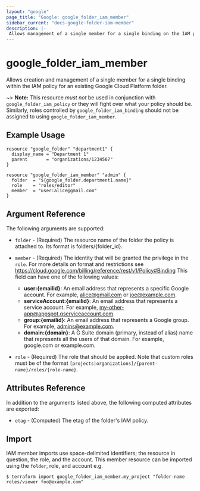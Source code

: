 ```yaml
---
layout: "google"
page_title: "Google: google_folder_iam_member"
sidebar_current: "docs-google-folder-iam-member"
description: |-
 Allows management of a single member for a single binding on the IAM policy for a Google Cloud Platform folder.
---
```


# google\_folder\_iam\_member

Allows creation and management of a single member for a single binding within
the IAM policy for an existing Google Cloud Platform folder.

~> **Note:** This resource _must not_ be used in conjunction with
   `google_folder_iam_policy` or they will fight over what your policy
   should be. Similarly, roles controlled by `google_folder_iam_binding`
   should not be assigned to using `google_folder_iam_member`.

## Example Usage

```hcl
resource "google_folder" "department1" {
  display_name = "Department 1"
  parent       = "organizations/1234567"
}

resource "google_folder_iam_member" "admin" {
  folder  = "${google_folder.department1.name}"
  role    = "roles/editor"
  member  = "user:alice@gmail.com"
}
```

## Argument Reference

The following arguments are supported:

* `folder` - (Required) The resource name of the folder the policy is attached to. Its format is folders/{folder_id}.

* `member` - (Required) The identity that will be granted the privilege in the `role`. For more details on format and restrictions see https://cloud.google.com/billing/reference/rest/v1/Policy#Binding
  This field can have one of the following values:
  * **user:{emailid}**: An email address that represents a specific Google account. For example, alice@gmail.com or joe@example.com.
  * **serviceAccount:{emailid}**: An email address that represents a service account. For example, my-other-app@appspot.gserviceaccount.com.
  * **group:{emailid}**: An email address that represents a Google group. For example, admins@example.com.
  * **domain:{domain}**: A G Suite domain (primary, instead of alias) name that represents all the users of that domain. For example, google.com or example.com.

* `role` - (Required) The role that should be applied. Note that custom roles must be of the format
    `[projects|organizations]/{parent-name}/roles/{role-name}`.

## Attributes Reference

In addition to the arguments listed above, the following computed attributes are
exported:

* `etag` - (Computed) The etag of the folder's IAM policy.

## Import

IAM member imports use space-delimited identifiers; the resource in question, the role, and the account.  This member resource can be imported using the `folder`, role, and account e.g.

```
$ terraform import google_folder_iam_member.my_project "folder-name roles/viewer foo@example.com"
```
